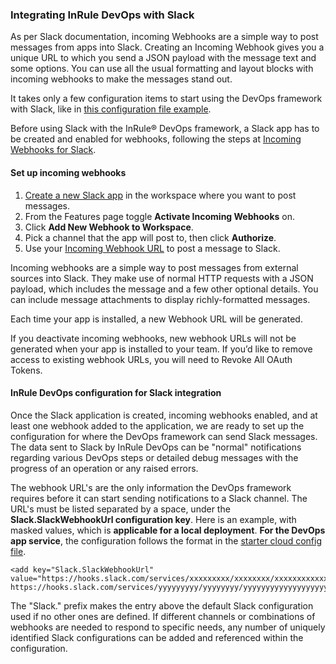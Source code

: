 ### Integrating InRule DevOps with Slack

As per Slack documentation, incoming Webhooks are a simple way to post messages from apps into Slack. Creating an Incoming Webhook gives you a unique URL to which you send a JSON payload with the message text and some options. You can use all the usual formatting and layout blocks with incoming webhooks to make the messages stand out.

It takes only a few configuration items to start using the DevOps framework with Slack, like in [this configuration file example](../config/InRuleCICD_Slack.config).

Before using Slack with the InRule® DevOps framework, a Slack app has to be created and enabled for webhooks, following the steps at [Incoming Webhooks for Slack](https://slack.com/intl/en-ro/help/articles/115005265063-Incoming-webhooks-for-Slack).

#### Set up incoming webhooks

 1. [Create a new Slack app](https://api.slack.com/apps/new) in the workspace where you want to post messages.
 2. From the Features page toggle **Activate Incoming Webhooks** on.
 3. Click **Add New Webhook to Workspace**.
 4. Pick a channel that the app will post to, then click **Authorize**.
 5. Use your [Incoming Webhook URL](https://api.slack.com/incoming-webhooks#posting_with_webhooks) to post a message to Slack. 

Incoming webhooks are a simple way to post messages from external sources into Slack. They make use of normal HTTP requests with a JSON payload, which includes the message and a few other optional details. You can include message attachments to display richly-formatted messages.

Each time your app is installed, a new Webhook URL will be generated.

If you deactivate incoming webhooks, new webhook URLs will not be generated when your app is installed to your team. If you’d like to remove access to existing webhook URLs, you will need to Revoke All OAuth Tokens.

#### InRule DevOps configuration for Slack integration

Once the Slack application is created, incoming webhooks enabled, and at least one webhook added to the application, we are ready to set up the configuration for where the DevOps framework can send Slack messages.  The data sent to Slack by InRule DevOps can be "normal" notifications regarding various DevOps steps or detailed debug messages with the progress of an operation or any raised errors.

The webhook URL's are the only information the DevOps framework requires before it can start sending notifications to a Slack channel.  The URL's must be listed separated by a space, under the **Slack.SlackWebhookUrl configuration key**.  Here is an example, with masked values, which is **applicable for a local deployment**.  **For the DevOps app service**, the configuration follows the format in the [starter cloud config file](../config/InRule.CICD.Runtime.Service.config.json).

```
<add key="Slack.SlackWebhookUrl" value="https://hooks.slack.com/services/xxxxxxxxx/xxxxxxxx/xxxxxxxxxxxxxxxxxxx https://hooks.slack.com/services/yyyyyyyyy/yyyyyyyy/yyyyyyyyyyyyyyyyyyy"/>
```

The "Slack." prefix makes the entry above the default Slack configuration used if no other ones are defined.  If different channels or combinations of webhooks are needed to respond to specific needs, any number of uniquely identified Slack configurations can be added and referenced within the configuration.


